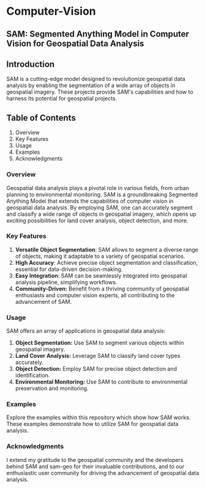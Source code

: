 # Computer-Vision
## SAM: Segmented Anything Model in Computer Vision for Geospatial Data Analysis
## Introduction
SAM is a cutting-edge model designed to revolutionize geospatial data analysis by enabling the segmentation of a wide array of objects in geospatial imagery. These projects provide SAM's capabilities and how to harness its potential for geospatial projects.
## Table of Contents
1. Overview
2. Key Features
3. Usage
4. Examples
5. Acknowledgments

### Overview
Geospatial data analysis plays a pivotal role in various fields, from urban planning to environmental monitoring. SAM is a groundbreaking Segmented Anything Model that extends the capabilities of computer vision in geospatial data analysis. By employing SAM, one can accurately segment and classify a wide range of objects in geospatial imagery, which opens up exciting possibilities for land cover analysis, object detection, and more.

### Key Features
1. **Versatile Object Segmentation**: SAM allows to segment a diverse range of objects, making it adaptable to a variety of geospatial scenarios.
2. **High Accuracy**: Achieve precise object segmentation and classification, essential for data-driven decision-making.
3. **Easy Integration**: SAM can be seamlessly integrated into geospatial analysis pipeline, simplifying workflows.
4. **Community-Driven:** Benefit from a thriving community of geospatial enthusiasts and computer vision experts, all contributing to the advancement of SAM.

### Usage
SAM offers an array of applications in geospatial data analysis:

1. **Object Segmentation:** Use SAM to segment various objects within geospatial imagery.
2. **Land Cover Analysis:** Leverage SAM to classify land cover types accurately.
3. **Object Detection:** Employ SAM for precise object detection and identification.
4. **Environmental Monitoring:** Use SAM to contribute to environmental preservation and monitoring.

### Examples
Explore the examples within this repository which show how SAM works. These examples demonstrate how to utilize SAM for geospatial data analysis.

### Acknowledgments
I extend my gratitude to the geospatial community and the developers behind SAM and sam-geo for their invaluable contributions, and to our enthusiastic user community for driving the advancement of geospatial data analysis.
